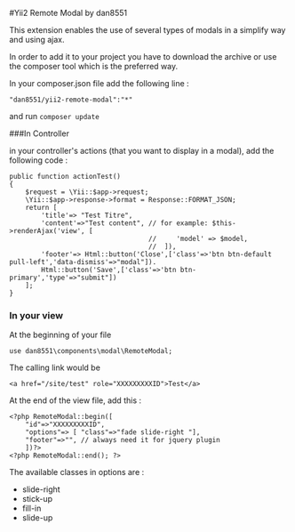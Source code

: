 #Yii2 Remote Modal
by dan8551

This extension enables the use of several types of modals in a simplify way and using ajax.

In order to add it to your project you have to download the archive or use the composer tool which is the preferred way.

In your composer.json file add the following line :


``"dan8551/yii2-remote-modal":"*"``

and run 
`composer update`

###In Controller

in your controller's actions (that you want to display in a modal), add the following code :

    public function actionTest() 
    {
	    $request = \Yii::$app->request;
	    \Yii::$app->response->format = Response::FORMAT_JSON;
	    return [
		    'title'=> "Test Titre",
		    'content'=>"Test content", // for example: $this->renderAjax('view', [
			    	                   //     'model' => $model,
				                       //  ]),
		    'footer'=> Html::button('Close',['class'=>'btn btn-default pull-left','data-dismiss'=>"modal"]).
		    Html::button('Save',['class'=>'btn btn-primary','type'=>"submit"])
        ];
    }


### In your view

At the beginning of your file

	use dan8551\components\modal\RemoteModal;


The calling link would be

``<a href="/site/test" role="XXXXXXXXXID">Test</a>``

At the end of the view file, add this :

	<?php RemoteModal::begin([
		"id"=>"XXXXXXXXXID",
		"options"=> [ "class"=>"fade slide-right "],
		"footer"=>"", // always need it for jquery plugin
		])?>
	<?php RemoteModal::end(); ?>


The available classes in options are :

* slide-right
* stick-up
* fill-in
* slide-up




